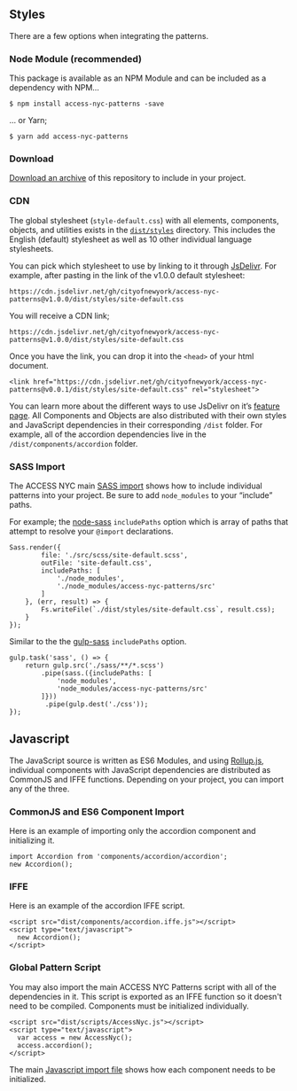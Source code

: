 ## Styles

There are a few options when integrating the patterns.

### Node Module (recommended)

This package is available as an NPM Module and can be included as a dependency with NPM...

    $ npm install access-nyc-patterns -save

... or Yarn;

    $ yarn add access-nyc-patterns

### Download

[Download an archive](https://github.com/CityOfNewYork/ACCESS-NYC-PATTERNS/archive/master.zip) of this repository to include in your project.

### CDN

The global stylesheet (`style-default.css`) with all elements, components, objects, and utilities exists in the [`dist/styles`](https://github.com/CityOfNewYork/ACCESS-NYC-PATTERNS/tree/master/dist/styles) directory. This includes the English (default) stylesheet as well as 10 other individual language stylesheets.

You can pick which stylesheet to use by linking to it through [JsDelivr](https://www.jsdelivr.com). For example, after pasting in the link of the v1.0.0 default stylesheet:

    https://cdn.jsdelivr.net/gh/cityofnewyork/access-nyc-patterns@v1.0.0/dist/styles/site-default.css

You will receive a CDN link;

    https://cdn.jsdelivr.net/gh/cityofnewyork/access-nyc-patterns@v1.0.0/dist/styles/site-default.css

Once you have the link, you can drop it into the `<head>` of your html document.

    <link href="https://cdn.jsdelivr.net/gh/cityofnewyork/access-nyc-patterns@v0.0.1/dist/styles/site-default.css" rel="stylesheet">

You can learn more about the different ways to use JsDelivr on it’s [feature page](https://www.jsdelivr.com/features).  All Components and Objects are also distributed with their own styles and JavaScript dependencies in their corresponding  `/dist` folder. For example, all of the accordion dependencies live in the `/dist/components/accordion` folder.

### SASS Import

The ACCESS NYC main [SASS import](https://github.com/CityOfNewYork/ACCESS-NYC/blob/master/wp-content/themes/access/src/scss/_imports.scss) shows how to include individual patterns into your project. Be sure to add `node_modules` to your “include” paths.

For example; the [node-sass](https://github.com/sass/node-sass) `includePaths` option which is array of paths that attempt to resolve your `@import` declarations.

    Sass.render({
            file: './src/scss/site-default.scss',
            outFile: 'site-default.css',
            includePaths: [
                './node_modules',
                './node_modules/access-nyc-patterns/src'
            ]
        }, (err, result) => {
            Fs.writeFile(`./dist/styles/site-default.css`, result.css);
        }
    });

Similar to the the [gulp-sass](https://www.npmjs.com/package/gulp-sass) `includePaths` option.

    gulp.task('sass', () => {
        return gulp.src('./sass/**/*.scss')
            .pipe(sass.({includePaths: [
                'node_modules',
                'node_modules/access-nyc-patterns/src'
            ]}))
             .pipe(gulp.dest('./css'));
    });

## Javascript

The JavaScript source is written as ES6 Modules, and using [Rollup.js](https://rollupjs.org), individual components with JavaScript dependencies are distributed as CommonJS and IFFE functions. Depending on your project, you can import any of the three.

### CommonJS and ES6 Component Import

Here is an example of importing only the accordion component and initializing it.

    import Accordion from 'components/accordion/accordion';
    new Accordion();

### IFFE

Here is an example of the accordion IFFE script.

    <script src="dist/components/accordion.iffe.js"></script>
    <script type="text/javascript">
      new Accordion();
    </script>

### Global Pattern Script

You may also import the main ACCESS NYC Patterns script with all of the dependencies in it. This script is exported as an IFFE function so it doesn't need to be compiled. Components must be initialized individually.

    <script src="dist/scripts/AccessNyc.js"></script>
    <script type="text/javascript">
      var access = new AccessNyc();
      access.accordion();
    </script>

The main [Javascript import file](https://github.com/CityOfNewYork/ACCESS-NYC-PATTERNS/blob/master/src/js/main.js) shows how each component needs to be initialized.


